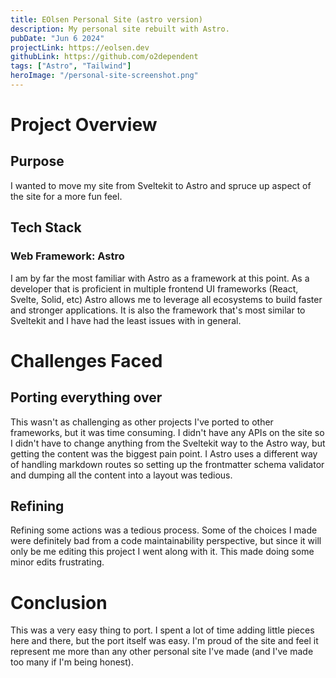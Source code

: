 ```yaml
---
title: EOlsen Personal Site (astro version)
description: My personal site rebuilt with Astro.
pubDate: "Jun 6 2024"
projectLink: https://eolsen.dev
githubLink: https://github.com/o2dependent
tags: ["Astro", "Tailwind"]
heroImage: "/personal-site-screenshot.png"
---
```


# Project Overview

## Purpose

I wanted to move my site from Sveltekit to Astro and spruce up aspect of the site for a more fun feel.

## Tech Stack

### Web Framework: Astro

I am by far the most familiar with Astro as a framework at this point. As a developer that is proficient in multiple frontend UI frameworks (React, Svelte, Solid, etc) Astro allows me to leverage all ecosystems to build faster and stronger applications. It is also the framework that's most similar to Sveltekit and I have had the least issues with in general.

# Challenges Faced

## Porting everything over

This wasn't as challenging as other projects I've ported to other frameworks, but it was time consuming. I didn't have any APIs on the site so I didn't have to change anything from the Sveltekit way to the Astro way, but getting the content was the biggest pain point. I Astro uses a different way of handling markdown routes so setting up the frontmatter schema validator and dumping all the content into a layout was tedious.

## Refining

Refining some actions was a tedious process. Some of the choices I made were definitely bad from a code maintainability perspective, but since it will only be me editing this project I went along with it. This made doing some minor edits frustrating.

# Conclusion

This was a very easy thing to port. I spent a lot of time adding little pieces here and there, but the port itself was easy. I'm proud of the site and feel it represent me more than any other personal site I've made (and I've made too many if I'm being honest).
